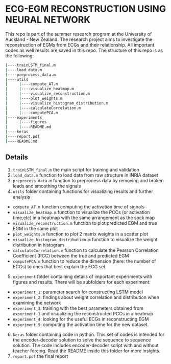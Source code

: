 # **ECG-EGM RECONSTRUCTION USING NEURAL NETWORK**
This repo is part of the summer research program at the University of Auckland - New Zealand. The research project aims to investigate the reconstruction of EGMs from ECGs and their relationship. All important codes as well results are saved in this repo. The structure of this repo is as the following:
```bash
|----trainLSTM_final.m
|----load_data.m
|----preprocess_data.m
|----utils
|     |----compute_AT.m
|     |----visualize_heatmap.m
|     |----visualize_reconstruction.m
|     |----plot_weights.m
|     |----visualize_histogram_distribution.m
|     |----calculateCorrelation.m
|     |----computePCA.m
|----experiments
|     |----figures
|     |----README.md
|----keras
|----report.pdf
|----README.md
```
## **Details**
1. `trainLSTM_final.m` the main script for training and validation
2. `load_data.m` function to load data from raw structure in INRIA dataset
3. `preprocess_data.m` function to preprocess data by removing and broken leads and smoothing the signals
4. `utils` folder containing functions for visualizing results and further analysis
+ `compute_AT.m` function computing the activation time of signals
+ `visualize_heatmap.m` function to visualize the PCCs (or activation time,etc) in a heatmap with the same arrangement as the sock map
+ `visualize_reconstruction.m` function to plot predicted EGM and true EGM in the same plot
+ `plot_weights.m` function to plot 2 matrix weights in a scatter plot
+ `visualize_histogram_distribution.m` function to visualize the weight distribution in histogram
+ `calculateCorrelation.m` function to calculate the Pearson Correlation Coefficient (PCC) between the true and predicted EGM
+ `computePCA.m` function to reduce the dimension (here: the number of ECGs) to ones that best explain the ECG set

5. `experiment` folder containing details of important experiments with figures and results. There will be subfolders for each experiment:
+ `experiment_1`: parameter search for constructing LSTM model
+ `experiment_2`: findings about weight correlation and distribution when examining the network
+ `experiment_3`: training with the best parameters obtained from `experiment_1` and visualizing the reconstructed PCCs in a heatmap
+ `experiment_4`: looking for the useful ECGs in reconstructing EGM
+ `experiment_5`: computing the activation time for the new dataset.

6. `keras` folder containing code in python. This set of codes is intended for the encoder-decoder solution to solve the sequence to sequence solution. The code includes encoder-decoder script with and without teacher forcing. Read the README inside this folder for more insights.
7. `report.pdf` the final report

